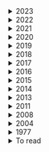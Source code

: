 <details><summary>  2023 </summary>

1. [How to avoid machine learning pitfalls: guide for academic researchers](https://arxiv.org/pdf/2108.02497.pdf)
2. [Should You Mask 15% in Masked Language Modeling?](https://arxiv.org/pdf/2202.08005.pdf) 10 Feb 2023
3. [The NLP Task Effectiveness of Long-Range Transformers](https://arxiv.org/pdf/2202.07856.pdf)  11 Feb 2023
4. [Learning Better Masking for Better Language Model Pre-training](https://arxiv.org/pdf/2208.10806.pdf) 25 May 2023
5. [LONGNET: Scaling Transformers to 1,000,000,000 Tokens](https://arxiv.org/pdf/2307.02486.pdf)  19 Jul 2023
6. [Exploring the Limits of Transfer Learning with a Unified Text-to-Text Transformer](https://arxiv.org/pdf/1910.10683.pdf) 9 Sep 2023
7. [Giraffe: Adventures in Expanding Context Lengths in LLMs](https://arxiv.org/pdf/2308.10882.pdf) 21 August 2023
8. [RoFormer: Enhanced Transformer with Rotary Position Embedding](https://arxiv.org/pdf/2104.09864.pdf)  8 Nov 2023
9. [The Impact of Positional Encoding on Length Generalization in Transformers](https://arxiv.org/pdf/2305.19466.pdf)  6 Nov 2023
10. [Length Extrapolation of Transformers: A Survey from the Perspective of Position Encoding](https://arxiv.org/pdf/2312.17044.pdf)  29 Dec 2023

</details>

<details><summary>  2022 </summary>

1. [Learn To Remember: Transformer with Recurrent Memory for Document-Level Machine Translation](https://arxiv.org/pdf/2205.01546.pdf)  3 May 2022
2. [Exploring Neural Models for Query-Focused Summarization](https://arxiv.org/pdf/2112.07637.pdf)   26 Apr 2022
3. [EXT5: TOWARDS EXTREME MULTI-TASK SCALING FOR TRANSFER LEARNING](https://arxiv.org/pdf/2111.10952.pdf)   29 Jan 2022
4. [cosFormer: Rethinking Softmax in Attention](https://arxiv.org/pdf/2202.08791.pdf) 17  Feb 2022
5. [The Efficiency Misnomer](https://arxiv.org/pdf/2110.12894.pdf)  6 Mar 2022  
6. [HIBRIDS: Attention with Hierarchical Biases for Structure-aware Long Document Summarization](https://arxiv.org/pdf/2203.10741.pdf)  21 Mar 2022
7. [On the Intrinsic and Extrinsic Fairness Evaluation Metrics for Contextualized Language Representations](https://arxiv.org/pdf/2203.13928.pdf)  25 March 2022
8. [Position Information in Transformers:An Overview](https://watermark.silverchair.com/coli_a_00445.pdf?token=AQECAHi208BE49Ooan9kkhW_Ercy7Dm3ZL_9Cf3qfKAc485ysgAAAzswggM3BgkqhkiG9w0BBwagggMoMIIDJAIBADCCAx0GCSqGSIb3DQEHATAeBglghkgBZQMEAS4wEQQMiF2pW3jmgMl_l_omAgEQgIIC7luPtILVeDT3W-cICJMGu285No_ZhMuCD6cytZDXtmJ9Zs188Vawlndp7-DDl2HpQeIV4ZtOEwLoSouGeRMqeZMbEqWD4yWRqivJWcQ6qtdWUTpNKyjsQtysX8x-wWU1GaNuh8PkKVXy7w4rZunjHkJTk7sSJ06kDwaGW-I8c8-cxf9gUcRhlCUJ-U8aCflPjW1W-wm8bTD9mndtg5vwHbTMpqvuzuoQ7aJBjgxXAJ6GE08RMP1wNGBmRvT_C3LkZnyBPBx1Xc7g0IeTMrVStOzpEdkJFGsZnj2X_8DyLm1mfrrwnNaY9FgRrYy0JMjYTCjIgnvuxuermAhoenRU0cISkaUm5wXxqUx6Qcen8Au1YT3sK-_uBIWrJdArhETEErtgvzkYLgsqyDs9V6wOBeFIFucodAbgZIcRu4CtUqPj82hqG-n9QxRsLVqCx76QIfzt53am20cwjZSpf4aef58Zv-d1XVhf0ON8O0CWZ8kZem5mlibAqaEebX5bzqipMfPL8Qt0BfyYYOvTXWT7ba6r4hl7UN246bAMVhIs1odMpJSnC8jbRk-_CeOawumwVVxYojp4hwjAhAa3wh8WsTGKG2QzlAbboHc5teZwrQqLXPuFM4pgU7IaeycgY5EQv_Qv4rJuByBZpuIekUIJbMgMhhu7ogr8qd9tYw-eEa-qab1KoXJaAktP1NzxExLfx55BJYuYMUy36Cv1kh2gJxfIHqHO4PI2UIBUUqu2WXDZpOVAKgEtuXKvNnxxJiUOx6T2aAHap1uAmDpn-D6OPcnMO_ttF8XHM9MX--F9NUxeVOo6o6gUni_MY_Ox0AGYk2Gg3efgrwjmgAAcvKlMIT9ka4Tu8BN_P5Gi-2LTi3CEdaBAHM1TFU_tr7H4XBTkXR2Zylk1bgS2xidTrUDOTJF1jqHwvNLOyGqADDr0tK_CFrODh74Fvrimy--oxwlvbbgI3NIuGABmw8XhExqmtzlJAzDwVqCgiqkuFx4xOg)  30 Mrch 2022
9. [LongT5: Efficient Text-To-Text Transformer for Long Sequences](https://arxiv.org/pdf/2112.07916.pdf)  3 May 2022
10. [Semantic Self-Segmentation for Abstractive Summarization of Long Documents in Low-Resource Regimes](https://www.semanticscholar.org/paper/Semantic-Self-Segmentation-for-Abstractive-of-Long-Moro-Ragazzi/4eb45f33446018175e266738be22f4d830ed697e)  28 June 2022
11. [An Empirical Survey on Long Document Summarization:Datasets, Models and Metrics](https://arxiv.org/pdf/2207.00939.pdf)  3 Jul 2022
12. [BLONDE: An Automatic Evaluation Metric for Document-level Machine Translation](https://arxiv.org/pdf/2103.11878.pdf) 5 jul 2022
13. [Bleu: a Method for Automatic Evaluation of Machine Translation](https://aclanthology.org/P02-1040.pdf)  6 July 2002
14. [Scaling Laws vs Model Architectures:How does Inductive Bias Influence Scaling?](https://arxiv.org/pdf/2207.10551.pdf)  21 july 2022
15. [A Survey of Controllable Text Generation using Transformer-based Pre-trained Language Models](https://arxiv.org/pdf/2201.05337.pdf) 24 Aug 2023
16. [inearizing Transformer with Key-Value Memory Bank](https://arxiv.org/pdf/2203.12644.pdf)  13 Oct 2022
17. [STAR-Transformer: A Spatio-temporal Cross Attention Transformer for Human Action Recognition](https://arxiv.org/pdf/2210.07503.pdf)  14 Oct 2022
18. [KERPLE: Kernelized Relative Positional Embedding or Length Extrapolation](https://arxiv.org/pdf/2205.09921.pdf)  13 october 2022
19. [Processing Long Legal Documents with Pre-trained Transformers: Modding LegalBERT and Longformer](https://aclanthology.org/2022.nllp-1.11.pdf)  2 November 2022
20. [Processing Long Legal Documents with Pre-trained Transformers:Modding LegalBERT and Longformer](https://arxiv.org/pdf/2211.00974.pdf) 10 Nov 2022
21. [RETHINKING ATTENTION WITH PERFORMERS](https://arxiv.org/pdf/2009.14794.pdf)   19 Nov 2022
22. [Transformer Language Models without Positional Encodings Still Learn Positional Information](https://arxiv.org/pdf/2203.16634.pdf) 5 Dec 2022
23. [CTRLsum: Towards Generic Controllable Text Summarization](https://aclanthology.org/2022.emnlp-main.396/) December 7-11, 2022
24. [A Length-Extrapolatable Transformer](https://arxiv.org/pdf/2212.10554.pdf)  20 Dec 2022
25. [Efficient Long-Text Understanding with Short-Text Models](https://arxiv.org/pdf/2208.00748.pdf) 27 Dec 2022

    
</details>

<details><summary>  2021 </summary>

1. [Big Bird: Transformers for Longer Sequences](https://arxiv.org/pdf/2007.14062.pdf) 8 Jan 2021
2. [Leveraging Passage Retrieval with Generative Models for Open Domain Question Answering](https://arxiv.org/pdf/2007.01282.pdf)  3 Feb 2021
3. [Efficient Attentions for Long Document Summarization](https://arxiv.org/pdf/2104.02112.pdf)   11 Apr 2021
4. [READTWICE: Reading Very Large Documents with Memories](https://arxiv.org/pdf/2105.04241.pdf)  11 May 2021
5. [Synthesizer: Rethinking Self-Attention for Transformer Models](https://arxiv.org/pdf/2005.00743.pdf) 24 May 2021
6. [Long-Span Summarization via Local Attention and Content Selection](https://arxiv.org/pdf/2105.03801.pdf)   29 May 2021
7. [Controllable Abstractive Dialogue Summarization with Sketch Supervision](https://arxiv.org/abs/2105.14064)  3 Jun 2021
8. [Poolingformer: Long document modeling with pooling attention](https://arxiv.org/pdf/2105.04371.pdf)  24 Oct 2022
4. [Switch transformers: Scaling to trillion parameter models with simple and efficient sparsity](https://arxiv.org/pdf/2101.03961.pdf)  ArXiv  11 January 2021
7. [Hierarchical Learning for Generation with Long Source Sequences](https://arxiv.org/pdf/2104.07545.pdf)  Published 15 April 2021
8. [Long-Span Summarization via Local Attention and Content Selection](https://arxiv.org/pdf/2105.03801.pdf)  8 May 2021
9. [HIBERT: Document Level Pre-training of Hierarchical Bidirectional Transformers for Document Summarization](https://arxiv.org/pdf/1905.06566.pdf) 16 May 2019
10. [Efficient Context-Aware Neural Machine Translation with Layer-Wise Weighting and Input-Aware Gating](https://arxiv.org/pdf/2105.14761.pdf)   31 May 2021
11. [Sliding Selector Network with Dynamic Memory for Extractive Summarization of Long Documents](https://aclanthology.org/2021.naacl-main.470.pdf) June 6–11, 2021
12. [Charformer: Fast character transformers via gradient-based subword tokenization](https://arxiv.org/pdf/2106.12672.pdf)  Published 23 June 2021
13. [Perceiver IO: A General Architecture for Structured Inputs & Outputs](https://arxiv.org/pdf/2107.14795.pdf)  30 July 2021
14. [Video Paragraph Captioning as a Text Summarization Task](https://aclanthology.org/2021.acl-short.9.pdf)  August 1–6, 2021
15. [CDLM: Cross-Document Language Modeling](https://arxiv.org/pdf/2101.00406.pdf)  2 Sep 2021
16. [Do Transformer Modifications Transfer Across Implementations and Applications?](https://arxiv.org/pdf/2102.11972.pdf)  10 Sep 2021 
17. [SHAPE: Shifted Absolute Position Embedding for Transformers](https://arxiv.org/pdf/2109.05644.pdf)   13 Sep 2021
18. [Context-Adaptive Document-Level Neural Machine Translation](https://arxiv.org/pdf/2104.08259.pdf)  7 Oct 2021
19. [NB-MLM: Efficient Domain Adaptation of Masked Language Models for Sentiment Analysis](https://aclanthology.org/2021.emnlp-main.717.pdf)   November 7–11, 2021
20. [CAPE: Encoding Relative Positions with Continuous Augmented Positional Embeddings](https://arxiv.org/pdf/2106.03143.pdf)  9 Nov 2021
16. [Sparse is Enough in Scaling Transformers](https://arxiv.org/pdf/2111.12763.pdf)  24 Nov 2021
17. [Memory transformer with hierarchical attention for long document processing](https://ieeexplore.ieee.org/document/9681776)  25 November 2021
18. [ GLaM: Efficient scaling of language models with mixtureof-experts. ](https://arxiv.org/pdf/2112.06905.pdf)   13 December 2021
19.
   
    
</details> 
    

<details><summary>  2020 </summary>
    
1. [Reformer: The Efficient Transformer](https://arxiv.org/pdf/2001.04451.pdf)  Published 13 January 2020 , publishe on arive 18 Feb 2020
2. [SpanBERT: Improving Pre-training by Representing and Predicting Spans](https://arxiv.org/pdf/1907.10529.pdf)  18 Jan 2020
3. [Multilingual Denoising Pre-training for Neural Machine Translation](https://arxiv.org/pdf/2001.08210.pdf)  23 Jan 2020
4. [Towards Making the Most of Context in Neural Machine Translation](https://www.ijcai.org/proceedings/2020/0551.pdf)  19 February 2020
5. [Sparse sinkhorn attention](https://arxiv.org/pdf/2002.11296.pdf)    26 February 2020
6. [Efficient Content-Based Sparse Attention with Routing Transformers](https://arxiv.org/pdf/2003.05997.pdf)  12 March 2020
7. [Learning to Encode Position for Transformer with Continuous Dynamical Mode](https://arxiv.org/pdf/2003.09229.pdf)  13 Mar 2020
8. [Improving Context-Aware Neural Machine Translation Using Self-Attentive Sentence Embedding](file:///home/arij/Downloads/6494-Article%20Text-9719-1-10-20200517.pdf)   3 April 2020
9. [Leveraging Pre-trained Checkpoints for Sequence Generation Tasks](https://arxiv.org/pdf/1907.12461.pdf) 16 April 2020
10. [ETC: Encoding Long and Structured Inputs in Transformers](https://aclanthology.org/2020.emnlp-main.19.pdf)  17 April 2020
11. [From Standard Summarization to New Tasks and Beyond: Summarization with Manifold Information](https://arxiv.org/pdf/2005.04684.pdf) 10 May 2020
12. [XLNet: Generalized Autoregressive Pretraining for Language Understanding](https://arxiv.org/pdf/1906.08237.pdf)  2 Jan 2020 
13. [SpanBERT: Improving Pre-training by Representing and Predicting Spans](https://arxiv.org/pdf/1907.10529.pdf)  8 Jan 2020
14. [Funnel-transformer: Filtering out sequential redundancy for efficient language processing](https://arxiv.org/pdf/2006.03236.pdf) Published  5 June 2020
15. [GMAT: Global Memory Augmentation for Transformers](https://arxiv.org/pdf/2006.03274.pdf)  5 Jun 2020
16. [Masked Language Modeling for Proteins via Linearly Scalable Long-Context Transformers](https://arxiv.org/pdf/2006.03555.pdf)  Published 5 June 2020
17. [Linformer: Self-Attention with Linear Complexity](https://arxiv.org/pdf/2006.04768.pdf)  14 Jun 2020
18. [SEAL: Segment-wise Extractive-Abstractive Long-form Text Summarization](https://arxiv.org/pdf/2006.10213.pdf)  18 Jun 2020
19. [Transformers are RNNs: Fast autoregressive transformers with linear attention.](https://arxiv.org/pdf/2006.16236.pdf)    29 June 2020
20. [GShard: Scaling Giant Models with Conditional Computation and Automatic Sharding](https://arxiv.org/pdf/2006.16668.pdf)  30 June 2020
21. [Efficient Context-Aware Neural Machine Translation with Layer-Wise Weighting and Input-Aware Gating](https://www.ijcai.org/proceedings/2020/0544.pdf)   1 July 2020
22. [Do Transformers Need Deep Long-Range Memory?](https://arxiv.org/pdf/2007.03356.pdf)  7 July 20207 July 2020
23. [PEGASUS: Pre-training with Extracted Gap-sentences for Abstractive Summarization](https://arxiv.org/pdf/1912.08777.pdf) 10 Jul 2020
24. [Transformers are RNNs: Fast Autoregressive Transformers with Linear Attention](https://arxiv.org/pdf/2006.16236.pdf) 31 Aug 2020
25. [Long-Short Term Masking Transformer: A Simple but Effective Baseline for Document-level Neural Machine Translation](https://arxiv.org/pdf/2009.09127.pdf)    19 Sep 2020
26. [A Divide-and-Conquer Approach to the Summarization of Long Documents](https://arxiv.org/pdf/2004.06190.pdf)    23 Sep 2020
27. [Improve Transformer Models with Better Relative Position Embeddings](https://arxiv.org/pdf/2009.13658.pdf)  28 Septemper 2020
28. [RETHINKING ATTENTION WITH PERFORMERS](https://arxiv.org/pdf/2009.14794.pdf) 30 sep_2020
29. [Masked Language Modeling for Proteins via Linearly Scalable Long-Context Transformers](https://arxiv.org/pdf/2006.03555.pdf)   1 Oct 2020
30. [Large Product Key Memory for Pretrained Language Models](https://arxiv.org/pdf/2010.03881.pdf)   8 Oct 2020
31. [Dynamic Context Selection for Document-level Neural Machine Translation via Reinforcement Learning](https://arxiv.org/pdf/2010.04314.pdf)  9 Oct 2020
32. [What Do Position Embeddings Learn? An Empirical Study of Pre-Trained Language Model Positional Encoding](https://arxiv.org/pdf/2010.04903.pdf)   10 Oct 2020
33. [Memformer: The Memory-Augmented Transformer](https://openreview.net/pdf?id=_adSMszz_g9)  14 October 2020
34. [Rethinking Document-level Neural Machine Translation](https://arxiv.org/pdf/2010.08961.pdf) 18 October 2020
35. [Blockwise Self-Attention for Long Document Understanding](https://arxiv.org/pdf/1911.02972.pdf)  1 Nov 2020
36. [LONG RANGE ARENA: A BENCHMARK FOR EFFICIENT TRANSFORMERS](https://arxiv.org/pdf/2011.04006.pdf)   8 Nov 2020
37. [ETC: Encoding Long and Structured Inputs in Transformers](https://aclanthology.org/2020.emnlp-main.19.pdf)  November 16–20, 2020
38. [Longformer: The Long-Document Transformer](https://arxiv.org/pdf/2004.05150.pdf)  2 Dec 2020
39. [CTRLSUM: TOWARDS GENERIC CONTROLLABLE TEXT SUMMARIZATION](https://arxiv.org/pdf/2012.04281.pdf)   8 Dec 2020
40. [Transformer Feed-Forward Layers Are Key-Value Memories](https://arxiv.org/pdf/2012.14913.pdf)  29 December 2020

    
</details>  

<details><summary>  2019 </summary>

1. [Analysis of Positional Encodings for Neural Machine Translation](https://www-i6.informatik.rwth-aachen.de/publications/download/1132/RosendahlJanTranVietAnhKhoaWangWeiyueNeyHermann--AnalysisofPositionalEncodingsforNeuralMachineTranslation--2019.pdf)   2019
2. [Language Models are Unsupervised Multitask Learners](https://gwern.net/doc/ai/nn/transformer/gpt/2019-radford.pdf)  2019
3. [CC-News-En: A Large English News Corpus](https://people.eng.unimelb.edu.au/ammoffat/abstracts/cikm20ccnews.pdf)  2019
4. [Representation Learning with Contrastive Predictive Coding](https://arxiv.org/pdf/1807.03748.pdf)     22 Jan 2019
5. [Cloze-driven Pretraining of Self-attention Networks](https://arxiv.org/pdf/1903.07785.pdf)     19 Mar 2019
6. [Selective Attention for Context-aware Neural Machine Translation](https://arxiv.org/pdf/1903.08788.pdf)  21 March 2019
7. [Generating long sequences with sparse transformers](https://arxiv.org/pdf/1904.10509.pdf)  Published 23 April 2019
8. [HIBERT: Document Level Pre-training of Hierarchical Bidirectional Transformers for Document Summarization](https://arxiv.org/pdf/1905.06566.pdf)   16 May 2019 
9. [Sample Efficient Text Summarization Using a Single Pre-Trained Transformer](https://arxiv.org/pdf/1905.08836.pdf)  21 May 2019
10. [BERT: Pre-training of Deep Bidirectional Transformers for Language Understanding](https://arxiv.org/pdf/1810.04805.pdf)  24 May 2019 
11. [Set Transformer: A Framework for Attention-based Permutation-Invariant Neural Networks](https://arxiv.org/pdf/1810.00825.pdf)  26 May 2019
12. [Transformer-XL: Attentive Language Models beyond a Fixed-Length Context](https://arxiv.org/pdf/1901.02860.pdf)  2 Jun 2019
13. [Augmenting Self-attention with Persistent Memory](https://arxiv.org/pdf/1907.01470.pdf)   2 Jul 2019 
14. [ERNIE: Enhanced Language Representation with Informative Entities](https://arxiv.org/pdf/1905.07129.pdf)   4 Jun 2019
15. [Large memory layers with product keys](https://arxiv.org/pdf/1907.05242.pdf)   10 July 2019
16. [Microsoft Translator at WMT 2019:Towards Large-Scale Document-Level Neural Machine Translation](https://arxiv.org/pdf/1907.06170.pdf)  14 Jul 2019
17. [RoBERTa: A Robustly Optimized BERT Pretraining Approach](https://arxiv.org/pdf/1907.11692.pdf)  26 Jul 2019
18. [Natural Questions: A Benchmark for Question Answering Research](https://aclanthology.org/Q19-1026.pdf)    1 August 2019
19. [When a Good Translation is Wrong in Context: Context-Aware Machine Translation Improves on Deixis, Ellipsis, and Lexical Cohesion](https://aclanthology.org/P19-1116.pdf)  August 2, 2019
20. [Adaptive Attention Span in Transformers](https://arxiv.org/pdf/1905.07799.pdf)   8 Aug 2019
21. [Neural Text Summarization: A Critical Evaluation](https://arxiv.org/pdf/1908.08960.pdf)   23 Aug 2019
22. [Text Summarization with Pretrained Encoders](https://arxiv.org/pdf/1908.08345.pdf)  5 Sep 2019
23. [Generating Logical Forms from Graph Representations of Text and Entities](https://arxiv.org/pdf/1905.08407.pdf)  25 Sep 2019
24. [A Simple Method for Commonsense Reasoning](https://arxiv.org/pdf/1806.02847.pdf)    26 Sep 2019
25. [Evaluating the Factual Consistency of Abstractive Text Summarization](https://arxiv.org/pdf/1910.12840.pdf)       28 October 2019
26. [Text Summarization with Pretrained Encoders.](https://arxiv.org/pdf/1910.12840.pdf)   Published 28 October 2019
27. [Evaluating the Factual Consistency of Abstractive Text Summarization](https://arxiv.org/pdf/1910.12840.pdf)   28 Oct 2019
28. [BART: Denoising Sequence-to-Sequence Pre-training for Natural Language Generation, Translation, and Comprehension](https://arxiv.org/pdf/1910.13461.pdf)   29 Oct 2019
29. [Document-level Neural Machine Translation with Inter-Sentence Attention](https://bcmi.sjtu.edu.cn/~lubaoliang/papers/2019/2019-4.pdf)  31 Oct 2019
30. [Hierarchical Modeling of Global Context for Document-Level Neural Machine Translation](https://aclanthology.org/D19-1168.pdf)   1 November 2019
31. [SAMSum Corpus: A Human-annotated Dialogue Dataset for Abstractive Summarization](https://aclanthology.org/D19-5409.pdf)  4 Nov 2019
32. [Open Domain Web Keyphrase Extraction Beyond Language Modeling](https://arxiv.org/pdf/1911.02671.pdf)  6 Nov 2019
33. [COMPRESSIVE TRANSFORMERS FOR LONG-RANGE SEQUENCE MODELLING](https://arxiv.org/pdf/1911.05507.pdf)   13 Nov 2019
34. [Large Memory Layers with Product Keys](https://arxiv.org/pdf/1907.05242.pdf)    16 Dec 2019
35. [Meshed-Memory Transformer for Image Captioning](https://arxiv.org/pdf/1912.08226.pdf)   17 December 2019
    
</details>


<details><summary>  2018 </summary>

1. [Has Machine Translation Achieved Human Parity? A Case for Document-level Evaluation](https://openreview.net/pdf?id=Hygfmc5U-7)  2018
2. [SEARCHING FOR ACTIVATION FUNCTIONS](https://openreview.net/pdf?id=Hkuq2EkPf)   12 Feb 2018
3. [Self-Attention with Relative Position Representations](https://arxiv.org/pdf/1803.02155.pdf)  12 Apr 2018
4. [OpenSubtitles2018: Statistical Rescoring of Sentence Alignments in Large, Noisy Parallel Corpora](https://aclanthology.org/L18-1275.pdf)  1 May 2018
5. [Set Transformer: A Framework for Attention-based Permutation-Invariant Neural Networks](https://arxiv.org/pdf/1810.00825.pdf)   26 May 2019
6. [Generating Wikipedia by summarizing long sequences](https://arxiv.org/pdf/1801.10198.pdf)  30 Jan 2018
7. [NEWSROOM: A Dataset of 1.3 Million Summaries with Diverse Extractive Strategies](https://aclanthology.org/N18-1065.pdf)   June 1 - 6, 2018
8. [Constructing Datasets for Multi-hop Reading Comprehension Across Documents](https://arxiv.org/pdf/1710.06481.pdf)   11 Jun 2018
9. [SentencePiece: A simple and language independent subword tokenizer and detokenizer for Neural Text Processing](https://arxiv.org/pdf/1808.06226.pdf)  19 August 2018
10. [HOTPOTQA: A Dataset for Diverse, Explainable Multi-hop Question Answering](https://arxiv.org/pdf/1809.09600.pdf)  25 Sep 2018
11. [Document-Level Neural Machine Translation with Hierarchical Attention Networks](https://arxiv.org/pdf/1809.01576.pdf)   1 Oct 2018
12. [Improving the Transformer Translation Model with Document-Level Context](https://arxiv.org/pdf/1810.03581.pdf)    8 Oct 2018
13. [Uncovering divergent linguistic information in word embeddings with lessons for intrinsic and extrinsic evaluation](https://aclanthology.org/K18-1028.pdf) October 31 - November 1, 2018
14. [MUSIC TRANSFORMER: GENERATING MUSIC WITH LONG-TERM STRUCTURE](https://arxiv.org/pdf/1809.04281.pdf)  12 Dec 2018 
15. 

    
</details> 

<details><summary>  2017 </summary>

1. [Get To The Point: Summarization with Pointer-Generator Networks](https://aclanthology.org/P17-1099.pdf)   Published 1 April 2017
2. [Get To The Point: Summarization with Pointer-Generator Networks](https://arxiv.org/pdf/1704.04368.pdf)  25 Apr 2017
3. [Attention Is All You Need](https://arxiv.org/pdf/1706.03762.pdf)     12 June 2017
4. [Convolutional Sequence to Sequence Learning](https://arxiv.org/pdf/1705.03122.pdf)     25 Jul 2017
5. [DECOUPLED WEIGHT DECAY REGULARIZATION](https://openreview.net/pdf?id=Bkg6RiCqY7)   14 November 2017
    
</details> 

<details><summary>  2016 </summary>

1. [Generating Sentences from a Continuous Space](https://arxiv.org/pdf/1511.06349.pdf)    12 May 2016
2. [Learning-Based Single-Document Summarization with Compression and Anaphoricity Constraints](https://arxiv.org/pdf/1603.08887.pdf)   8 Jun 2016
3. [SQuAD: 100,000+ Questions for Machine Comprehension of Text](https://arxiv.org/pdf/1606.05250v1.pdf)  16 Jun 2016
4. []()
    
</details> 

<details><summary>  2015 </summary>

1. [Aligning Books and Movies: Towards Story-like Visual Explanations by Watching Movies and Reading Books](https://arxiv.org/pdf/1506.06724.pdf) 22 Jun 2015
2. [A Neural Attention Model for Abstractive Sentence Summarization](https://arxiv.org/pdf/1509.00685.pdf)  3 Sep 2015
3. [Teaching Machines to Read and Comprehend](https://arxiv.org/pdf/1506.03340.pdf)   19 Nov 2015

    
</details> 

<details><summary>  2014 </summary>

6. 
    
</details> 

<details><summary>  2013 </summary>

1.[Recursive Deep Models for Semantic Compositionality Over a Sentiment Treebank](https://aclanthology.org/P11-1015.pdf)  19 June 2011 
    
</details> 

<details><summary>  2011 </summary>

1.[Learning Word Vectors for Sentiment Analysis](https://aclanthology.org/P11-1015.pdf)   19 June 2011 
    
</details> 

<details><summary>  2008 </summary>

1. [A unified architecture for natural language processing: deep neural networks with multitask learning](http://machinelearning.org/archive/icml2008/papers/391.pdf)   5 July 2008
</details> 


<details><summary>  2004 </summary>

1. [ROUGE: A Package for Automatic Evaluation of Summaries](https://aclanthology.org/W04-1013.pdf)   25 July 2004
   
</details> 


<details><summary>  1977 </summary>

1. [Perplexity—a measure of the difficulty of speech recognition tasks](https://www.semanticscholar.org/paper/Perplexity%E2%80%94a-measure-of-the-difficulty-of-speech-Jelinek-Mercer/8d350f2d767a70d55275a17d0b3dfcc80b2e0fee)    1 December 1977
   
</details> 


<details><summary>  To read </summary>

1. [Efficient Long-Text Understanding with Short-Text Models](https://direct.mit.edu/tacl/article/doi/10.1162/tacl_a_00547/115346/Efficient-Long-Text-Understanding-with-Short-Text)
2. [Simple Local Attentions Remain Competitive for Long-Context Tasks](https://arxiv.org/pdf/2112.07210.pdf) 4 May 2022
3. [Adapting Pretrained Text-to-Text Models for Long Text Sequences](https://arxiv.org/pdf/2209.10052.pdf)  16 Nov 2022
4. [Investigating Efficiently Extending Transformers Long Input Summarization](https://arxiv.org/pdf/2208.04347.pdf)  8 Aug 2022
5. [A Survey on Long Text Modeling with Transformers](https://arxiv.org/pdf/2302.14502.pdf)  28 Feb 2023
6. [How Far are We from Robust Long Abstractive Summarization?](https://arxiv.org/pdf/2210.16732.pdf)  30 Oct 2022
7. [ZeroSCROLLS: A Zero-Shot Benchmark for Long Text Understanding](https://arxiv.org/pdf/2305.14196.pdf) 23 May 2023
8. [In-context Autoencoder for Context Compression in a Large Language Model](https://arxiv.org/pdf/2307.06945.pdf)  13 Jul 2023
9. [Lost in the Middle: How Language Models Use Long Contexts](https://arxiv.org/pdf/2307.03172.pdf) 6 Jul 2023
10. [Position Information in Transformers:An Overview](https://arxiv.org/pdf/2102.11090.pdf)  9 Sep 2021
11. [mLongT5: A Multilingual and Efficient Text-To-Text Transformer for Longer Sequences](https://arxiv.org/pdf/2305.11129.pdf)  18 May 2023 
13. [Dynamic Masking Rate Schedules for MLM Pretraining](https://arxiv.org/pdf/2305.15096.pdf)
14. [RoBERTa: A Robustly Optimized BERT Pretraining Approach](https://arxiv.org/pdf/1907.11692.pdf) 26 Jul 2019
15. [Cross-Attention is All You Need:Adapting Pretrained Transformers for Machine Translation](https://aclanthology.org/2021.emnlp-main.132.pdf)
16. [Efficient Transformers: A Survey](https://arxiv.org/pdf/2009.06732.pdf)   4 Mar 2022
17. [PONET: POOLING NETWORK FOR EFFICIENT TOKEN MIXING IN LONG SEQUENCES](https://arxiv.org/pdf/2110.02442.pdf) 22 May 2023
18. [DEBERTAV3: IMPROVING DEBERTA USING ELECTRA-STYLE PRE-TRAINING WITH GRADIENTDISENTANGLED EMBEDDING SHARING](https://arxiv.org/pdf/2111.09543.pdf) 24 Mar 2023
19. [COLT5: Faster Long-Range Transformers with Conditional Computation](https://arxiv.org/pdf/2303.09752.pdf) 14 Apr 2023
20. [AWESOME: GPU Memory-constrained Long Document Summarization using Memory Mechanism and Global Salient Content](https://arxiv.org/pdf/2305.14806.pdf) 24 May 2023
21. [Adapting Language Models to Compress Contexts](https://arxiv.org/pdf/2305.14788.pdf) 24 May 2023
22. [Long-range Language Modeling with Self-retrieval](https://arxiv.org/pdf/2306.13421.pdf)  23 Jun 2023
23. [LONG RANGE ARENA: A BENCHMARK FOR EFFICIENTTRANSFORMERS](https://arxiv.org/pdf/2011.04006.pdf)  8 Nov 2020
24. [Block-State Transformer](https://arxiv.org/pdf/2306.09539.pdf)  15 Jun 2023
25. [Scaling Laws vs Model Architectures: How does Inductive Bias Influence Scaling?](https://arxiv.org/pdf/2207.10551.pdf)  21 Jul 2022
26. [Emergent Abilities of Large Language Models](https://arxiv.org/pdf/2206.07682.pdf)   26 Oct 2022
27. [ColBERT: Efficient and Effective Passage Search via Contextualized Late Interaction over BERT](https://arxiv.org/pdf/2004.12832.pdf) 4 Jun 2020
28. [An Experimental Study on Pretraining Transformers from Scratch for IR](https://arxiv.org/pdf/2301.10444.pdf)   25 Jan 2023
29. [In-context Autoencoder for Context Compression in a Large Language Model](https://arxiv.org/pdf/2307.06945.pdf) 13 Jul 2023
30. [Adapting Language Models to Compress Contexts](https://arxiv.org/pdf/2305.14788.pdf#cite.RMT)   24 May 2023
31. [Blockwise Compression of Transformer-based Models without Retraining](https://arxiv.org/pdf/2304.01483.pdf)  4 Apr 2023
32. [Hypoformer: Hybrid Decomposition Transformer for Edge-friendly Neural Machine Translation](https://aclanthology.org/2022.emnlp-main.475.pdf)
33. [Text Compression-aided Transformer Encoding](https://arxiv.org/pdf/2102.05951.pdf)   11 Feb 2021
34. [GROUPED SELF-ATTENTION MECHANISM FOR A MEMORY-EFFICIENT TRANSFORMER](https://arxiv.org/pdf/2210.00440.pdf) 6 Oct 2022
35. [Shortformer: Better Language Modeling Using Shorter Inputs](https://aclanthology.org/2021.acl-long.427.pdf)
36. [Shortformer: Better Language Modeling Using Shorter Inputs](https://aclanthology.org/2021.acl-long.427.pdf)  August 1–6, 2021. Facebook AI Research, 3Allen Institute for AI
37. [A Length-Extrapolatable Transformer](https://arxiv.org/pdf/2212.10554.pdf)    20 Dec 2022
38. [he Stack: 3 TB of permissively licensed source code](https://arxiv.org/pdf/2211.15533.pdf)        20 Nov 2022
39. [https://arxiv.org/pdf/2110.08207.pdf](MULTITASK PROMPTED TRAINING ENABLES ZERO-SHOT TASK GENERALIZATION)   17 March 2022
    
    
</details> 
